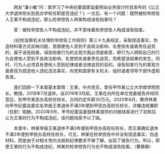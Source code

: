　　网友“潘小敏”问：我学习了中央纪委国家监委网站业务探讨栏目发布的《公立大学退休院长到民办学校任职是否违纪？》一文后，有一个问题：既然被检举控告人王某不构成违纪，那么检举控告人林某构成诬告陷害吗？

　　答：被检举控告人不构成违纪，并不意味着检举控告人构成诬告陷害。

　　《纪检监察机关处理检举控告工作规则》第三十九条规定，采取捏造事实、伪造材料等方式反映问题，意图使他人受到不良政治影响、名誉损失或者责任追究的，属于诬告陷害。诬告陷害行为的主观方面必须是故意，即行为人明知自己的行为会使他人受到不良政治影响、名誉损失或者责任追究，而希望该结果的发生。同时，行为人必须具有使他人受到纪律或者法律追究的目的。诬告陷害行为的客观方面表现为捏造他人违纪违法事实，向党和国家有关机关、组织或者领导干部作虚假告发。

　　我们回顾一下本案基本案情：王某，中共党员，曾任甲市某公立大学商学院院长，教授。2018年7月退休。自2019年3月起，王某在向所在单位党委报告并经同意后，到甲市某民办高校任校长，合同约定年薪30万元。2020年8月，教师林某向甲市纪委监委实名举报王某退休不满3年便到甲民办高校任校长，涉嫌违规兼职（任职）取酬。2020年9月，甲市纪委监委就林某提供的问题线索进行了初核后认为王某的行为不构成违纪，该问题线索予以了结。

　　本案中，林某举报王某退休不满3年便到甲民办高校任校长，而王某确实退休不满3年便到甲民办高校任校长，可见，林某在检举控告中并没有捏造事实、伪造材料，而是由于对相关党内法规和纪律要求不够了解，出现了错告行为。所以，即使王某的行为不构成违纪，林某的检举控告行为也不构成诬告陷害。（曹静静）
